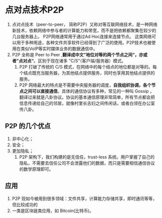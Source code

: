 # 点对点技术P2P

1. 点对点技术（peer-to-peer， 简称P2P）又称对等互联网络技术，是一种网络新技术，依赖网络中参与者的计算能力和带宽，而不是把依赖都聚集在较少的几台服务器上。 P2P网络通常用于通过Ad Hoc连接来连接节点。 这类网络可以用于多种用途，各种文件共享软件已经得到了广泛的使用。P2P技术也被使用在类似VoIP等实时媒体业务的数据通信中。
2. P2P 全称是 Peer to Peer ,**翻译成中文”地位对等的两个节点之间“，亦或者”点对点“**。区别于现在诸多 ”C/S“（客户端/服务器）模式。
   1. P2P 打破了传统的 C/S 模式，在网络中的每个结点的地位都是对等的。每个结点既充当服务器，为其他结点提供服务，同时也享用其他结点提供的服务。
   2. P2P 网络最大的特点是不需要中央服务器的调度，**自我组织协调，各个节点之间可以直接通信**。具体的通信协议有多种，常见的一种叫 Gossip ，翻译过来就是八卦协议。协议的基本通信原理非常简单，所有节点都会把信息传递给自己的邻居，就像村里长舌妇之间传闲话，或者白领在办公室传八卦。

## P2P 的几个优点

1. 非中心化；
2. 安全；
3. 更加隐私；
   1. P2P 架构下，我们构建的是无信任，trust-less 系统。用户掌握了自己的隐私，不需要去信任公司不会泄露他们的数据，而只是需要相信通信协议的数学原理即可。

## 应用

1. P2P 现如今被用到很多领域：文件共享，计算能力存储共享，即时通讯等等，但比较成功的
2. 一类是区块链类应用，如 Bitcoin(比特币)。
